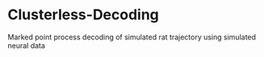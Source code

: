 # Clusterless-Decoding
Marked point process decoding of simulated rat trajectory using simulated neural data 
